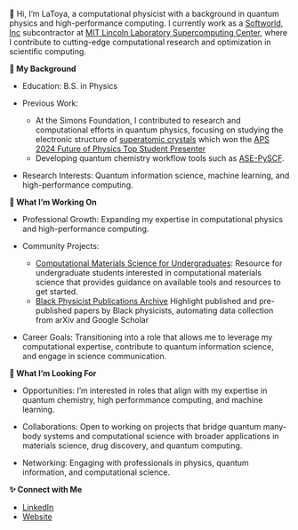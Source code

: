 👋 Hi, I’m LaToya, a computational physicist with a background in quantum physics and high-performance computing. I currently work as a [Softworld, Inc](https://softworldinc.com/) subcontractor at [MIT Lincoln Laboratory Supercomputing Center](https://www.ll.mit.edu/r-d/cyber-security-and-information-sciences/lincoln-laboratory-supercomputing-center), where I contribute to cutting-edge computational research and optimization in scientific computing.

**🔬 My Background**
* Education: B.S. in Physics
  
* Previous Work:
   - At the Simons Foundation, I contributed to research and computational efforts in quantum physics, focusing on studying the electronic structure of [superatomic crystals](https://github.com/chelleorc/super_atomic_crystals) which won the [APS 2024 Future of Physics Top Student Presenter](https://www.brooklyn.edu/bc-brief/latoya-anderson-named-a-top-student-presenter-at-aps-march-meeting/)
   - Developing quantum chemistry workflow tools such as [ASE-PySCF](https://github.com/chelleorc/pyscf_ase_github).
  
* Research Interests: Quantum information science, machine learning, and high-performance computing.


**🚀 What I’m Working On**

* Professional Growth: Expanding my expertise in computational physics and high-performance computing.

* Community Projects:
  - [Computational Materials Science for Undergraduates](https://github.com/chelleorc/comp_mat_for_undergrads): Resource for undergraduate students interested in computational materials science that provides guidance on available tools and resources to get started.
  - [Black Physicist Publications Archive](https://github.com/chelleorc/black_physicists_proj) Highlight published and pre-published papers by Black physicists, automating data collection from arXiv and Google Scholar

* Career Goals: Transitioning into a role that allows me to leverage my computational expertise, contribute to quantum information science, and engage in science communication.


**🌱 What I’m Looking For**

* Opportunities: I’m interested in roles that align with my expertise in quantum chemistry, high performmance computing, and machine learning.

* Collaborations: Open to working on projects that bridge quantum many-body systems and computational science with broader applications in materials science, drug discovery, and quantum computing.

* Networking: Engaging with professionals in physics, quantum information, and computational science.

**✨ Connect with Me**
* [LinkedIn](https://www.linkedin.com/in/latoyaanderson1/)
* [Website](https://www.latoyascisoftwaredev.com/)

<!---
chelleorc/chelleorc is a ✨ special ✨ repository because its `README.md` (this file) appears on your GitHub profile.
You can click the Preview link to take a look at your changes.
--->
